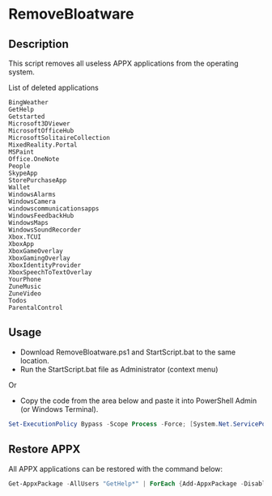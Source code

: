# RemoveBloatware

## Description

This script removes all useless APPX applications from the operating system.

List of deleted applications

```
BingWeather
GetHelp
Getstarted
Microsoft3DViewer
MicrosoftOfficeHub
MicrosoftSolitaireCollection
MixedReality.Portal
MSPaint
Office.OneNote
People
SkypeApp
StorePurchaseApp
Wallet
WindowsAlarms
WindowsCamera
windowscommunicationsapps
WindowsFeedbackHub
WindowsMaps
WindowsSoundRecorder
Xbox.TCUI
XboxApp
XboxGameOverlay
XboxGamingOverlay
XboxIdentityProvider
XboxSpeechToTextOverlay
YourPhone
ZuneMusic
ZuneVideo
Todos
ParentalControl
```

## Usage

- Download RemoveBloatware.ps1 and StartScript.bat to the same location.
- Run the StartScript.bat file as Administrator (context menu)

Or

- Copy the code from the area below and paste it into PowerShell Admin (or Windows Terminal).

```powershell
Set-ExecutionPolicy Bypass -Scope Process -Force; [System.Net.ServicePointManager]::SecurityProtocol = [System.Net.ServicePointManager]::SecurityProtocol -bor 3072; iex ((New-Object System.Net.WebClient).DownloadString('https://raw.githubusercontent.com/UsefulScripts01/RemoveBloatware/main/RemoveBloatware.ps1'))
```

## Restore APPX

All APPX applications can be restored with the command below:

```powershell
Get-AppxPackage -AllUsers "GetHelp*" | ForEach {Add-AppxPackage -DisableDevelopmentMode -Register "$($_.InstallLocation)\AppXManifest.xml"}
```
